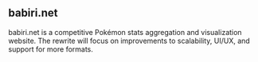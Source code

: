 ## babiri.net

babiri.net is a competitive Pokémon stats aggregation and visualization website. The rewrite will focus on improvements to scalability, UI/UX, and support for more formats.

